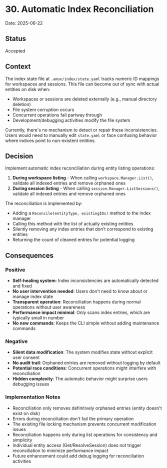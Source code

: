 # 30. Automatic Index Reconciliation

Date: 2025-06-22

## Status

Accepted

## Context

The index state file at `.amux/index/state.yaml` tracks numeric ID mappings for workspaces and sessions. This file can become out of sync with actual entities on disk when:

- Workspaces or sessions are deleted externally (e.g., manual directory deletion)
- File system corruption occurs
- Concurrent operations fail partway through
- Development/debugging activities modify the file system

Currently, there's no mechanism to detect or repair these inconsistencies. Users would need to manually edit `state.yaml` or face confusing behavior where indices point to non-existent entities.

## Decision

Implement automatic index reconciliation during entity listing operations:

1. **During workspace listing** - When calling `workspace.Manager.List()`, validate all indexed entries and remove orphaned ones
2. **During session listing** - When calling `session.Manager.ListSessions()`, validate all indexed entries and remove orphaned ones

The reconciliation is implemented by:

- Adding a `Reconcile(entityType, existingIDs)` method to the index manager
- Calling this method with the list of actually existing entities
- Silently removing any index entries that don't correspond to existing entities
- Returning the count of cleaned entries for potential logging

## Consequences

### Positive

- **Self-healing system**: Index inconsistencies are automatically detected and fixed
- **No user intervention needed**: Users don't need to know about or manage index state
- **Transparent operation**: Reconciliation happens during normal operations without user awareness
- **Performance impact minimal**: Only scans index entries, which are typically small in number
- **No new commands**: Keeps the CLI simple without adding maintenance commands

### Negative

- **Silent data modification**: The system modifies state without explicit user consent
- **No audit trail**: Orphaned entries are removed without logging by default
- **Potential race conditions**: Concurrent operations might interfere with reconciliation
- **Hidden complexity**: The automatic behavior might surprise users debugging issues

### Implementation Notes

- Reconciliation only removes definitively orphaned entries (entity doesn't exist on disk)
- Errors during reconciliation don't fail the primary operation
- The existing file locking mechanism prevents concurrent modification issues
- Reconciliation happens only during list operations for consistency and simplicity
- Individual entity access (Get/ResolveSession) does not trigger reconciliation to minimize performance impact
- Future enhancement could add debug logging for reconciliation activities

